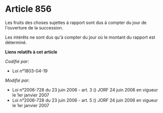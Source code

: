 # Article 856

Les fruits des choses sujettes à rapport sont dus à compter du jour de l'ouverture de la succession.

Les intérêts ne sont dus qu'à compter du jour où le montant du rapport est déterminé.

**Liens relatifs à cet article**

_Codifié par_:

  - Loi n°1803-04-19

_Modifié par_:

  - Loi n°2006-728 du 23 juin 2006 - art. 3 () JORF 24 juin 2006 en vigueur le 1er janvier 2007
  - Loi n°2006-728 du 23 juin 2006 - art. 5 () JORF 24 juin 2006 en vigueur le 1er janvier 2007
